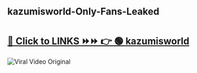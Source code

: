 
 ## kazumisworld-Only-Fans-Leaked

# <h2><a href="https://clipsfans.com/kazumisworld&ref=git">🔗 Click to LINKS ⏩⏩ 👉 🟢 kazumisworld </a></h2>

<a href="https://clipsfans.com/kazumisworld&ref=git" rel="nofollow" data-target="animated-image.originalLink"><img src="https://i.ibb.co.com/xMMVF88/686577567.gif" alt="Viral Video Original" style="max-width: 100%; display: inline-block;" data-target="animated-image.originalImage"></a>
